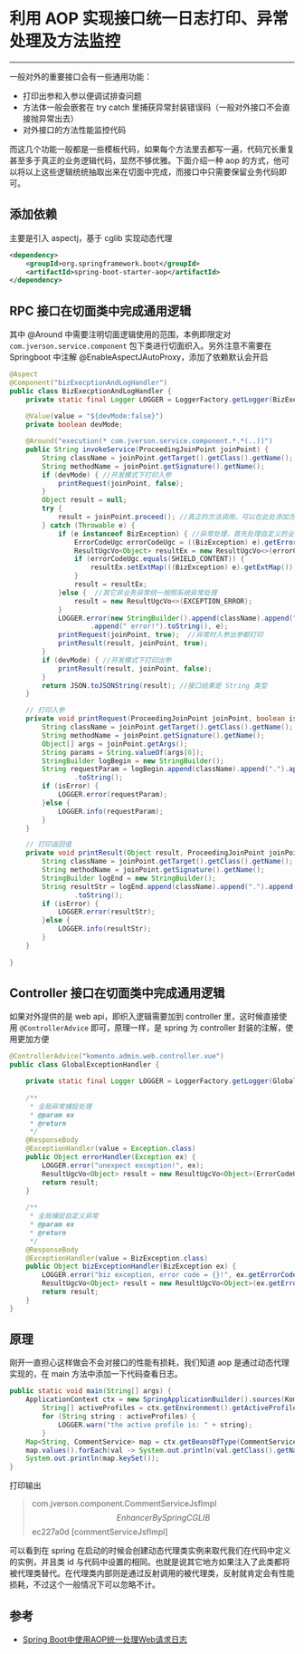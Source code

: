 # 利用 AOP 实现接口统一日志打印、异常处理及方法监控
---

一般对外的重要接口会有一些通用功能：

- 打印出参和入参以便调试排查问题
- 方法体一般会嵌套在 try catch 里捕获异常封装错误码（一般对外接口不会直接抛异常出去）
- 对外接口的方法性能监控代码

而这几个功能一般都是一些模板代码，如果每个方法里去都写一遍，代码冗长重复甚至多于真正的业务逻辑代码，显然不够优雅。下面介绍一种 aop 的方式，他可以将以上这些逻辑统统抽取出来在切面中完成，而接口中只需要保留业务代码即可。

## 添加依赖

主要是引入 aspectj，基于 cglib 实现动态代理

```xml
<dependency>
    <groupId>org.springframework.boot</groupId>
    <artifactId>spring-boot-starter-aop</artifactId>
</dependency>
```

## RPC 接口在切面类中完成通用逻辑

其中 @Around 中需要注明切面逻辑使用的范围，本例即限定对 `com.jverson.service.component` 包下类进行切面织入。另外注意不需要在 Springboot 中注解 @EnableAspectJAutoProxy，添加了依赖默认会开启


```java
@Aspect
@Component("bizExecptionAndLogHandler") 
public class BizExecptionAndLogHandler {
	private static final Logger LOGGER = LoggerFactory.getLogger(BizExecptionAndLogHandler.class);
	
	@Value(value = "${devMode:false}")
	private boolean devMode;

	@Around("execution(* com.jverson.service.component.*.*(..))")
	public String invokeService(ProceedingJoinPoint joinPoint) {
		String className = joinPoint.getTarget().getClass().getName();
		String methodName = joinPoint.getSignature().getName();
		if (devMode) { //开发模式下打印入参
			printRequest(joinPoint, false); 
		}
		Object result = null;
		try {
			result = joinPoint.proceed(); //真正的方法调用，可以在此处添加方法监控代码
		} catch (Throwable e) {
			if (e instanceof BizException) { //异常处理，首先处理自定义的业务异常
				ErrorCodeUgc errorCodeUgc = ((BizException) e).getErrorCodeUgc();
				ResultUgcVo<Object> resultEx = new ResultUgcVo<>(errorCodeUgc, e.getMessage());
				if (errorCodeUgc.equals(SHIELD_CONTENT)) {
					resultEx.setExtMap(((BizException) e).getExtMap());
				}
				result = resultEx;
			}else {  //其它非业务异常统一按照系统异常处理
				result = new ResultUgcVo<>(EXCEPTION_ERROR);
			}
			LOGGER.error(new StringBuilder().append(className).append(".").append(methodName)
					.append(" error!").toString(), e);
			printRequest(joinPoint, true);  //异常时入参出参都打印
			printResult(result, joinPoint, true);
		}
		if (devMode) { //开发模式下打印出参
			printResult(result, joinPoint, false);
		}
		return JSON.toJSONString(result); //接口结果是 String 类型
	}

	// 打印入参
	private void printRequest(ProceedingJoinPoint joinPoint, boolean isError) {
		String className = joinPoint.getTarget().getClass().getName();
		String methodName = joinPoint.getSignature().getName();
		Object[] args = joinPoint.getArgs();
		String params = String.valueOf(args[0]);
		StringBuilder logBegin = new StringBuilder();
		String requestParam = logBegin.append(className).append(".").append(methodName).append("begin, param = ").append(params)
				.toString();
		if (isError) {
			LOGGER.error(requestParam);
		}else {
			LOGGER.info(requestParam);
		}
	}

	// 打印返回值
	private void printResult(Object result, ProceedingJoinPoint joinPoint, boolean isError) {
		String className = joinPoint.getTarget().getClass().getName();
		String methodName = joinPoint.getSignature().getName();
		StringBuilder logEnd = new StringBuilder();
		String resultStr = logEnd.append(className).append(".").append(methodName).append("end, result = ").append(JSON.toJSONString(result))
				.toString();
		if (isError) {
			LOGGER.error(resultStr);
		}else {
			LOGGER.info(resultStr);
		}
	}
	
}
```

## Controller 接口在切面类中完成通用逻辑

如果对外提供的是 web api，即织入逻辑需要加到 controller 里，这时候直接使用 `@ControllerAdvice` 即可，原理一样，是 spring 为 controller 封装的注解，使用更加方便

```java
@ControllerAdvice("komento.admin.web.controller.vue")
public class GlobalExceptionHandler {

	private static final Logger LOGGER = LoggerFactory.getLogger(GlobalExceptionHandler.class);
	
	/**
     * 全局异常捕捉处理
     * @param ex
     * @return
     */
    @ResponseBody
    @ExceptionHandler(value = Exception.class)
    public Object errorHandler(Exception ex) {
    	LOGGER.error("unexpect exception!", ex);
    	ResultUgcVo<Object> result = new ResultUgcVo<Object>(ErrorCodeUgc.EXCEPTION_ERROR);
        return result;
    }
    
    /**
     * 全局捕捉自定义异常
     * @param ex
     * @return
     */
    @ResponseBody
    @ExceptionHandler(value = BizException.class)
    public Object bizExceptionHandler(BizException ex) {
    	LOGGER.error("biz exception, error code = {}!", ex.getErrorCodeUgc());
    	ResultUgcVo<Object> result = new ResultUgcVo<Object>(ex.getErrorCodeUgc());
        return result;
    }	
}
```

## 原理

刚开一直担心这样做会不会对接口的性能有损耗，我们知道 aop 是通过动态代理实现的，在 main 方法中添加一下代码查看日志。

```java
public static void main(String[] args) {
	ApplicationContext ctx = new SpringApplicationBuilder().sources(KometoSdkBootApplication.class).run(args);
        String[] activeProfiles = ctx.getEnvironment().getActiveProfiles();
        for (String string : activeProfiles) {
        	LOGGER.warn("the active profile is: " + string);
        }
    Map<String, CommentService> map = ctx.getBeansOfType(CommentService.class);
    map.values().forEach(val -> System.out.println(val.getClass().getName()));
    System.out.println(map.keySet());
}
```

打印输出

> com.jverson.component.CommentServiceJsfImpl$$EnhancerBySpringCGLIB$$ec227a0d
[commentServiceJsfImpl]

可以看到在 spring 在启动的时候会创建动态代理类实例来取代我们在代码中定义的实例，并且类 id 与代码中设置的相同。也就是说其它地方如果注入了此类都将被代理类替代。在代理类内部则是通过反射调用的被代理类，反射就肯定会有性能损耗，不过这个一般情况下可以忽略不计。



## 参考

- [Spring Boot中使用AOP统一处理Web请求日志](http://blog.didispace.com/springbootaoplog/)


